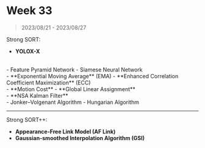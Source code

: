 # Week 33

> 2023/08/21 - 2023/08/27

Strong SORT:

- **YOLOX-X**  
<br />
- Feature Pyramid Network  
- Siamese Neural Network  
<br />
- **Exponential Moving Average** (EMA)  
- **Enhanced Correlation Coefficient Maximization** (ECC)  
<br />
- **Motion Cost**  
- **Global Linear Assignment**  
<br />
- **NSA Kalman Filter**  
<br />
- Jonker–Volgenant Algorithm   
- Hungarian Algorithm  

-------

Strong SORT++:

- **Appearance-Free Link Model (AF Link)**  
- **Gaussian-smoothed Interpolation Algorithm (GSI)**  
